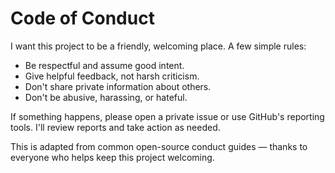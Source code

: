 # Code of Conduct

I want this project to be a friendly, welcoming place. A few simple rules:

- Be respectful and assume good intent.
- Give helpful feedback, not harsh criticism.
- Don't share private information about others.
- Don't be abusive, harassing, or hateful.

If something happens, please open a private issue or use GitHub's reporting tools. I'll review reports and take action as needed.

This is adapted from common open-source conduct guides — thanks to everyone who helps keep this project welcoming.

